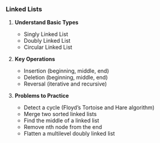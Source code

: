### Linked Lists
1. **Understand Basic Types**
   - Singly Linked List
   - Doubly Linked List
   - Circular Linked List

2. **Key Operations**
   - Insertion (beginning, middle, end)
   - Deletion (beginning, middle, end)
   - Reversal (iterative and recursive)

3. **Problems to Practice**
   - Detect a cycle (Floyd’s Tortoise and Hare algorithm)
   - Merge two sorted linked lists
   - Find the middle of a linked list
   - Remove nth node from the end
   - Flatten a multilevel doubly linked list
